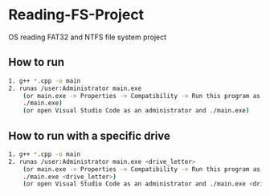 # Reading-FS-Project
OS reading FAT32 and NTFS file system project

## How to run
```bash
1. g++ *.cpp -o main
2. runas /user:Administrator main.exe
    (or main.exe -> Properties -> Compatibility -> Run this program as an administrator
    ./main.exe)
    (or open Visual Studio Code as an administrator and ./main.exe)
```

## How to run with a specific drive
```bash
1. g++ *.cpp -o main
2. runas /user:Administrator main.exe <drive_letter>
    (or main.exe -> Properties -> Compatibility -> Run this program as an administrator
    ./main.exe <drive_letter>)
    (or open Visual Studio Code as an administrator and ./main.exe <drive_letter>)
```